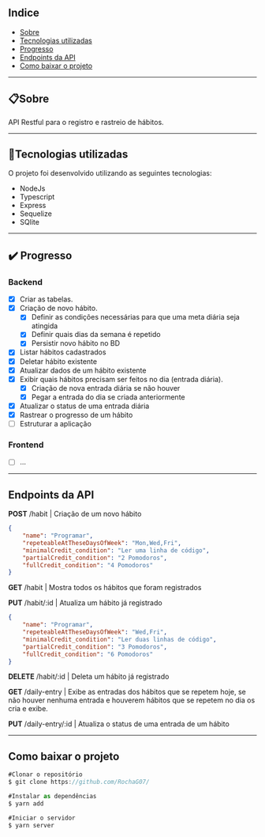 ## Indice
- [Sobre](#-sobre)
- [Tecnologias utilizadas](#-tecnologias-utilizadas)
- [Progresso](#-progresso)
- [Endpoints da API](#-endpoints-da-API)
- [Como baixar o projeto](#-como-baixar-o-projeto)

---

## 📋Sobre
API Restful para o registro e rastreio de hábitos.

---

## 📌Tecnologias utilizadas
O projeto foi desenvolvido utilizando as seguintes tecnologias:

- NodeJs
- Typescript
- Express
- Sequelize
- SQlite

---

## ✔️ Progresso
### Backend
- [x] Criar as tabelas.
- [x] Criação de novo hábito.
	- [x] Definir as condições necessárias para que uma meta diária seja atingida
	- [x] Definir quais dias da semana é repetido
	- [x] Persistir novo hábito no BD
- [x] Listar hábitos cadastrados
- [x] Deletar hábito existente
- [x] Atualizar dados de um hábito existente
- [x] Exibir quais hábitos precisam ser feitos no dia (entrada diária).
	- [x] Criação de nova entrada diária se não houver
	- [x] Pegar a entrada do dia se criada anteriormente
- [x] Atualizar o status de uma entrada diária 
- [x] Rastrear o progresso de um hábito
- [ ] Estruturar a aplicação

### Frontend
- [ ] ...

---

## Endpoints da API
**POST** /habit | Criação de um novo hábito
```json
{
	"name": "Programar",
	"repeteableAtTheseDaysOfWeek": "Mon,Wed,Fri",
	"minimalCredit_condition": "Ler uma linha de código",
	"partialCredit_condition": "2 Pomodoros",
	"fullCredit_condition": "4 Pomodoros"
}
```
**GET** /habit | Mostra todos os hábitos que foram registrados

**PUT** /habit/:id | Atualiza um hábito já registrado
```json
{
	"name": "Programar",
	"repeteableAtTheseDaysOfWeek": "Wed,Fri",
	"minimalCredit_condition": "Ler duas linhas de código",
	"partialCredit_condition": "3 Pomodoros",
	"fullCredit_condition": "6 Pomodoros"
}
```

**DELETE** /habit/:id | Deleta um hábito já registrado

**GET** /daily-entry | Exibe as entradas dos hábitos que se repetem hoje, se não houver nenhuma entrada e houverem hábitos que se repetem no dia os cria e exibe.  

**PUT** /daily-entry/:id | Atualiza o status de uma entrada de um hábito

---

## Como baixar o projeto
```jsx
#Clonar o repositório
$ git clone https://github.com/RochaG07/

#Instalar as dependências
$ yarn add

#Iniciar o servidor
$ yarn server
```
